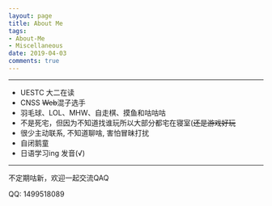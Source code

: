 ```yaml
---
layout: page
title: About Me
tags: 
- About-Me
- Miscellaneous
date: 2019-04-03
comments: true
---
```


---

* UESTC 大二在读
* CNSS ~~Web~~混子选手
* 羽毛球、LOL、MHW、自走棋、摸鱼和咕咕咕
* 不是死宅，但因为不知道找谁玩所以大部分都宅在寝室(~~还是游戏好玩~~
* 很少主动联系, 不知道聊啥, 害怕冒昧打扰
* 自闭鹅童
* 日语学习ing 发音(√)

---

不定期咕新，欢迎一起交流QAQ

QQ: 1499518089
